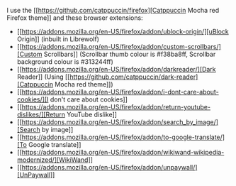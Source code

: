 I use the [[https://github.com/catppuccin/firefox][Catppuccin Mocha red Firefox theme]] and these browser extensions:
- [[https://addons.mozilla.org/en-US/firefox/addon/ublock-origin/][uBlock Origin]] (inbuilt in Librewolf)
- [[https://addons.mozilla.org/en-US/firefox/addon/custom-scrollbars/][Custom Scrollbars]] (Scrollbar thumb colour is #f38ba8ff, Scrollbar background colour is #313244ff)
- [[https://addons.mozilla.org/en-US/firefox/addon/darkreader/][Dark Reader]] (Using [[https://github.com/catppuccin/dark-reader][Catppuccin Mocha red theme]])
- [[https://addons.mozilla.org/en-US/firefox/addon/i-dont-care-about-cookies/][I don't care about cookies]]
- [[https://addons.mozilla.org/en-US/firefox/addon/return-youtube-dislikes/][Return YouTube dislike]]
- [[https://addons.mozilla.org/en-US/firefox/addon/search_by_image/][Search by image]]
- [[https://addons.mozilla.org/en-US/firefox/addon/to-google-translate/][To Google translate]]
- [[https://addons.mozilla.org/en-US/firefox/addon/wikiwand-wikipedia-modernized/][WikiWand]]
- [[https://addons.mozilla.org/en-US/firefox/addon/unpaywall/][UnPaywall]]
